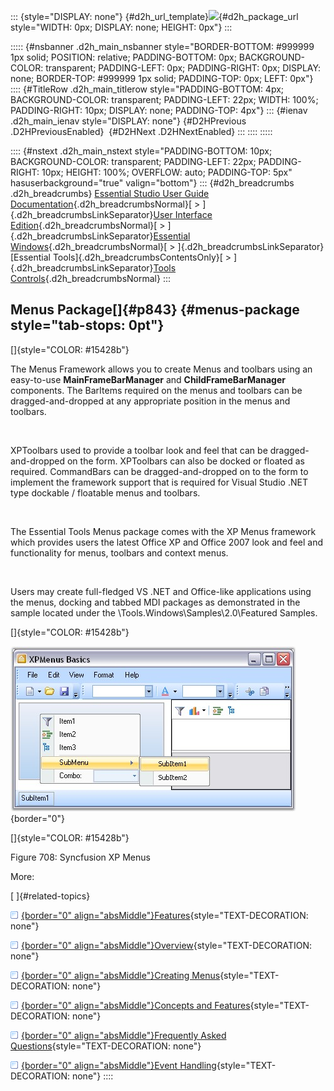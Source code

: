 ::: {style="DISPLAY: none"}
[](ms-xhelp:///?Id=d2h_url_template){#d2h_url_template}![](!package_url!){#d2h_package_url style="WIDTH: 0px; DISPLAY: none; HEIGHT: 0px"}
:::

::::: {#nsbanner .d2h_main_nsbanner style="BORDER-BOTTOM: #999999 1px solid; POSITION: relative; PADDING-BOTTOM: 0px; BACKGROUND-COLOR: transparent; PADDING-LEFT: 0px; PADDING-RIGHT: 0px; DISPLAY: none; BORDER-TOP: #999999 1px solid; PADDING-TOP: 0px; LEFT: 0px"}
:::: {#TitleRow .d2h_main_titlerow style="PADDING-BOTTOM: 4px; BACKGROUND-COLOR: transparent; PADDING-LEFT: 22px; WIDTH: 100%; PADDING-RIGHT: 10px; DISPLAY: none; PADDING-TOP: 4px"}
::: {#ienav .d2h_main_ienav style="DISPLAY: none"}
[](ms-xhelp:///?Id=d0c423b0-fbf6-4d7b-955a-14b86c0dccac){#D2HPrevious .D2HPreviousEnabled}  [](ms-xhelp:///?Id=299a288b-192b-449d-8684-5dbd6821b054){#D2HNext .D2HNextEnabled}
:::
::::
:::::

:::: {#nstext .d2h_main_nstext style="PADDING-BOTTOM: 10px; BACKGROUND-COLOR: transparent; PADDING-LEFT: 22px; PADDING-RIGHT: 10px; HEIGHT: 100%; OVERFLOW: auto; PADDING-TOP: 5px" hasuserbackground="true" valign="bottom"}
::: {#d2h_breadcrumbs .d2h_breadcrumbs}
[Essential Studio User Guide Documentation](ms-xhelp:///?Id=12457748-09e3-4d74-a240-8e049cedf030){.d2h_breadcrumbsNormal}[ \> ]{.d2h_breadcrumbsLinkSeparator}[User Interface Edition](ms-xhelp:///?Id=c29296b7-531c-413b-a0ec-488ca1f7f669){.d2h_breadcrumbsNormal}[ \> ]{.d2h_breadcrumbsLinkSeparator}[Essential Windows](ms-xhelp:///?Id=e60759d8-47a4-4570-9d7a-16a68d63f2ea){.d2h_breadcrumbsNormal}[ \> ]{.d2h_breadcrumbsLinkSeparator}[Essential Tools]{.d2h_breadcrumbsContentsOnly}[ \> ]{.d2h_breadcrumbsLinkSeparator}[Tools Controls](ms-xhelp:///?Id=13c3c4f4-9d16-4b69-93f2-7e98eec67452){.d2h_breadcrumbsNormal}
:::

## Menus Package[]{#p843} {#menus-package style="tab-stops: 0pt"}

[]{style="COLOR: #15428b"} 

The Menus Framework allows you to create Menus and toolbars using an easy-to-use **MainFrameBarManager** and **ChildFrameBarManager** components. The BarItems required on the menus and toolbars can be dragged-and-dropped at any appropriate position in the menus and toolbars.

 

XPToolbars used to provide a toolbar look and feel that can be dragged-and-dropped on the form. XPToolbars can also be docked or floated as required. CommandBars can be dragged-and-dropped on to the form to implement the framework support that is required for Visual Studio .NET type dockable / floatable menus and toolbars.

 

The Essential Tools Menus package comes with the XP Menus framework which provides users the latest Office XP and Office 2007 look and feel and functionality for menus, toolbars and context menus.

 

Users may create full-fledged VS .NET and Office-like applications using the menus, docking and tabbed MDI packages as demonstrated in the sample located under the \\Tools.Windows\\Samples\\2.0\\Featured Samples.

[]{style="COLOR: #15428b"} 

![](ImagesExt/image76_697.jpg){border="0"}

[]{style="COLOR: #15428b"} 

Figure 708: Syncfusion XP Menus

More:

[ ]{#related-topics}

[![](button.gif){border="0" align="absMiddle"}Features](ms-xhelp:///?Id=299a288b-192b-449d-8684-5dbd6821b054){style="TEXT-DECORATION: none"}

[![](button.gif){border="0" align="absMiddle"}Overview](ms-xhelp:///?Id=4c3111cb-94ae-4c46-9f74-54cce76e8c14){style="TEXT-DECORATION: none"}

[![](button.gif){border="0" align="absMiddle"}Creating Menus](ms-xhelp:///?Id=8d986dd2-909f-4ea5-8600-a49994df2477){style="TEXT-DECORATION: none"}

[![](button.gif){border="0" align="absMiddle"}Concepts and Features](ms-xhelp:///?Id=790e4041-e32b-4e4c-98b5-98e84917f511){style="TEXT-DECORATION: none"}

[![](button.gif){border="0" align="absMiddle"}Frequently Asked Questions](ms-xhelp:///?Id=c986fa91-4e22-4ee9-a4b6-885f6f23fc78){style="TEXT-DECORATION: none"}

[![](button.gif){border="0" align="absMiddle"}Event Handling](ms-xhelp:///?Id=a23f83b6-f8f6-47f5-bda8-ba78056e8e07){style="TEXT-DECORATION: none"}
::::
